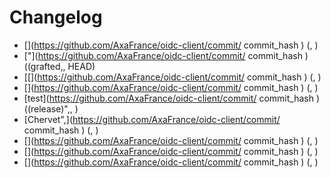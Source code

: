 # Changelog

- [](https://github.com/AxaFrance/oidc-client/commit/ commit_hash ) (, )
- ["](https://github.com/AxaFrance/oidc-client/commit/ commit_hash ) ((grafted,, HEAD)
- [[](https://github.com/AxaFrance/oidc-client/commit/ commit_hash ) (, )
- [](https://github.com/AxaFrance/oidc-client/commit/ commit_hash ) (, )
- [test](https://github.com/AxaFrance/oidc-client/commit/ commit_hash ) ((release)",, )
- [Chervet",](https://github.com/AxaFrance/oidc-client/commit/ commit_hash ) (, )
- [](https://github.com/AxaFrance/oidc-client/commit/ commit_hash ) (, )
- [](https://github.com/AxaFrance/oidc-client/commit/ commit_hash ) (, )
- [](https://github.com/AxaFrance/oidc-client/commit/ commit_hash ) (, )
